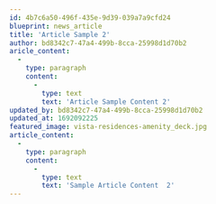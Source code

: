 ```yaml
---
id: 4b7c6a50-496f-435e-9d39-039a7a9cfd24
blueprint: news_article
title: 'Article Sample 2'
author: bd8342c7-47a4-499b-8cca-25998d1d70b2
aricle_content:
  -
    type: paragraph
    content:
      -
        type: text
        text: 'Article Sample Content 2'
updated_by: bd8342c7-47a4-499b-8cca-25998d1d70b2
updated_at: 1692092225
featured_image: vista-residences-amenity_deck.jpg
article_content:
  -
    type: paragraph
    content:
      -
        type: text
        text: 'Sample Article Content  2'
---
```

